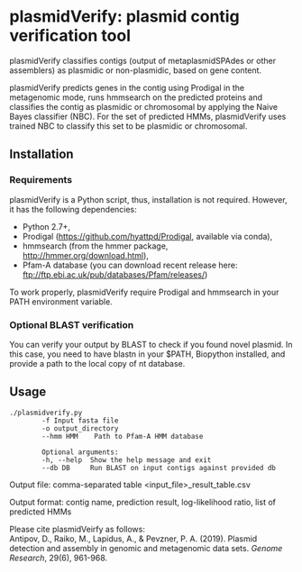 # plasmidVerify: plasmid contig verification tool

plasmidVerify classifies contigs (output of metaplasmidSPAdes or other assemblers) as plasmidic or non-plasmidic, based on gene content. 


plasmidVerify predicts genes in the contig using Prodigal in the metagenomic mode, runs hmmsearch on the predicted proteins 
and classifies the contig as plasmidic or chromosomal by applying the Naive Bayes classifier (NBC). 
For the set of predicted HMMs, plasmidVerify uses trained NBC to classify this set to be plasmidic or chromosomal. 


## Installation

### Requirements

plasmidVerify is a Python script, thus, installation is not required. However, it has the following dependencies:

* Python 2.7+,
* Prodigal (https://github.com/hyattpd/Prodigal, available via conda),
* hmmsearch (from the hmmer package, http://hmmer.org/download.html),
* Pfam-A database (you can download recent release here: ftp://ftp.ebi.ac.uk/pub/databases/Pfam/releases/)

To work properly, plasmidVerify require Prodigal and hmmsearch in your PATH environment variable.


### Optional BLAST verification

You can verify your output by BLAST to check if you found novel plasmid. In this case, you need to have blastn in your $PATH, Biopython installed, and provide a path to the local copy of nt database. 

## Usage 

    ./plasmidverify.py 
            -f Input fasta file
            -o output_directory 
            --hmm HMM    Path to Pfam-A HMM database

            Optional arguments:
            -h, --help  Show the help message and exit
            --db DB     Run BLAST on input contigs against provided db


Output file: comma-separated table <input_file>_result_table.csv

Output format: contig name, prediction result, log-likelihood ratio, list of predicted HMMs
  
  
Please cite plasmidVeirfy as follows:  
Antipov, D., Raiko, M., Lapidus, A., & Pevzner, P. A. (2019). Plasmid detection and assembly in genomic and metagenomic data sets. *Genome Research*, 29(6), 961-968.
